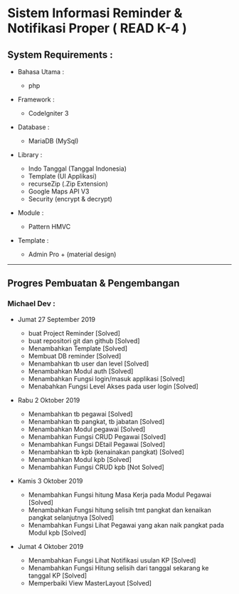 # Sistem Informasi Reminder & Notifikasi Proper ( READ K-4 )

## System Requirements :
* Bahasa Utama :
  - php

* Framework :
  - CodeIgniter 3

* Database :
  - MariaDB (MySql)

* Library :
  - Indo Tanggal (Tanggal Indonesia)
  - Template (UI Applikasi)
  - recurseZip (.Zip Extension)
  - Google Maps API V3
  - Security (encrypt & decrypt)

* Module :
  - Pattern HMVC

* Template :
  - Admin Pro + (material design)

----------------------------------------------------

## Progres Pembuatan & Pengembangan

### Michael Dev :

* Jumat 27 September 2019
  - buat Project Reminder [Solved]
  - buat repositori git dan github [Solved]
  - Menambahkan Template [Solved]
  - Membuat DB reminder [Solved]
  - Menambahkan tb user dan level [Solved]
  - Menambahkan Modul auth [Solved]
  - Menambahkan Fungsi login/masuk applikasi [Solved]
  - Menabahkan Fungsi Level Akses pada user login [Solved]

* Rabu 2 Oktober 2019
  - Menambahkan tb pegawai [Solved]
  - Menambahkan tb pangkat, tb jabatan [Solved]
  - Menambahkan Modul pegawai [Solved]
  - Menambahkan Fungsi CRUD Pegawai [Solved]
  - Menambahkan Fungsi DEtail Pegawai [Solved]
  - Menambahkan tb kpb (kenainakan pangkat) [Solved]
  - Menambahkan Modul kpb [Solved]
  - Menambahkan Fungsi CRUD kpb [Not Solved]

* Kamis 3 Oktober 2019
  - Menambahkan Fungsi hitung Masa Kerja pada Modul Pegawai [Solved]
  - Menambahkan Fungsi hitung selisih tmt pangkat dan kenaikan pangkat selanjutnya [Solved]
  - Menambahkan Fungsi Lihat Pegawai yang akan naik pangkat pada Modul kpb [Solved]

* Jumat 4 Oktober 2019
  - Menambahkan Fungsi Lihat Notifikasi usulan KP [Solved]
  - Menambahkan Fungsi Hitung selisih dari tanggal sekarang ke tanggal KP [Solved]
  - Memperbaiki View MasterLayout [Solved]
